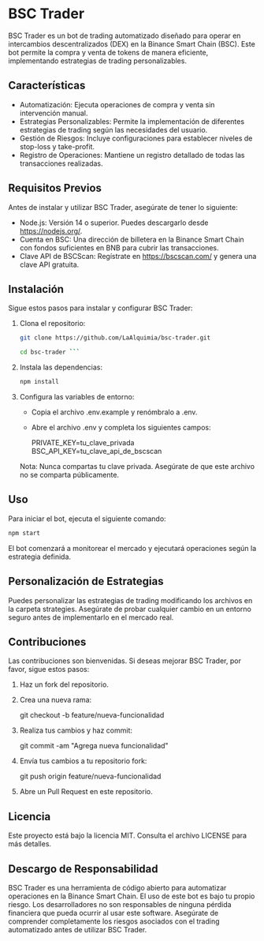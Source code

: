 # BSC Trader

BSC Trader es un bot de trading automatizado diseñado para operar en intercambios descentralizados (DEX) en la Binance Smart Chain (BSC). Este bot permite la compra y venta de tokens de manera eficiente, implementando estrategias de trading personalizables.

## Características

- Automatización: Ejecuta operaciones de compra y venta sin intervención manual.
- Estrategias Personalizables: Permite la implementación de diferentes estrategias de trading según las necesidades del usuario.
- Gestión de Riesgos: Incluye configuraciones para establecer niveles de stop-loss y take-profit.
- Registro de Operaciones: Mantiene un registro detallado de todas las transacciones realizadas.

## Requisitos Previos

Antes de instalar y utilizar BSC Trader, asegúrate de tener lo siguiente:

- Node.js: Versión 14 o superior. Puedes descargarlo desde https://nodejs.org/.
- Cuenta en BSC: Una dirección de billetera en la Binance Smart Chain con fondos suficientes en BNB para cubrir las transacciones.
- Clave API de BSCScan: Regístrate en https://bscscan.com/ y genera una clave API gratuita.

## Instalación

Sigue estos pasos para instalar y configurar BSC Trader:

1. Clona el repositorio:
    ``` bash
   git clone https://github.com/LaAlquimia/bsc-trader.git

   cd bsc-trader ```

2. Instala las dependencias:
    ``` bash
   npm install
   ```

3. Configura las variables de entorno:

   - Copia el archivo .env.example y renómbralo a .env.
   - Abre el archivo .env y completa los siguientes campos:

     PRIVATE_KEY=tu_clave_privada
     BSC_API_KEY=tu_clave_api_de_bscscan

   Nota: Nunca compartas tu clave privada. Asegúrate de que este archivo no se comparta públicamente.

## Uso

Para iniciar el bot, ejecuta el siguiente comando:
   ``` bash
   npm start
```
El bot comenzará a monitorear el mercado y ejecutará operaciones según la estrategia definida.

## Personalización de Estrategias

Puedes personalizar las estrategias de trading modificando los archivos en la carpeta strategies. Asegúrate de probar cualquier cambio en un entorno seguro antes de implementarlo en el mercado real.

## Contribuciones

Las contribuciones son bienvenidas. Si deseas mejorar BSC Trader, por favor, sigue estos pasos:

1. Haz un fork del repositorio.
2. Crea una nueva rama:

   git checkout -b feature/nueva-funcionalidad

3. Realiza tus cambios y haz commit:

   git commit -am "Agrega nueva funcionalidad"

4. Envía tus cambios a tu repositorio fork:

   git push origin feature/nueva-funcionalidad

5. Abre un Pull Request en este repositorio.

## Licencia

Este proyecto está bajo la licencia MIT. Consulta el archivo LICENSE para más detalles.

## Descargo de Responsabilidad

BSC Trader es una herramienta de código abierto para automatizar operaciones en la Binance Smart Chain. El uso de este bot es bajo tu propio riesgo. Los desarrolladores no son responsables de ninguna pérdida financiera que pueda ocurrir al usar este software. Asegúrate de comprender completamente los riesgos asociados con el trading automatizado antes de utilizar BSC Trader.

